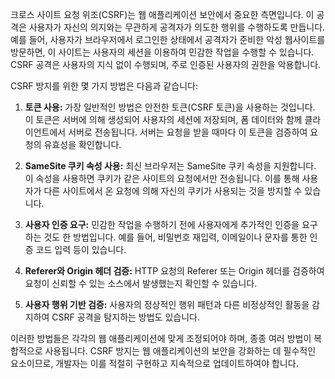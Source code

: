 크로스 사이트 요청 위조(CSRF)는 웹 애플리케이션 보안에서 중요한 측면입니다. 이 공격은 사용자가 자신의 의지와는 무관하게 공격자가 의도한 행위를 수행하도록 만듭니다. 예를 들어, 사용자가 브라우저에서 로그인한 상태에서 공격자가 준비한 악성 웹사이트를 방문하면, 이 사이트는 사용자의 세션을 이용하여 민감한 작업을 수행할 수 있습니다. CSRF 공격은 사용자의 지식 없이 수행되며, 주로 인증된 사용자의 권한을 악용합니다.

CSRF 방지를 위한 몇 가지 방법은 다음과 같습니다:

1. **토큰 사용:** 가장 일반적인 방법은 안전한 토큰(CSRF 토큰)을 사용하는 것입니다. 이 토큰은 서버에 의해 생성되어 사용자의 세션에 저장되며, 폼 데이터와 함께 클라이언트에서 서버로 전송됩니다. 서버는 요청을 받을 때마다 이 토큰을 검증하여 요청의 유효성을 확인합니다.

2. **SameSite 쿠키 속성 사용:** 최신 브라우저는 SameSite 쿠키 속성을 지원합니다. 이 속성을 사용하면 쿠키가 같은 사이트의 요청에서만 전송됩니다. 이를 통해 사용자가 다른 사이트에서 온 요청에 의해 자신의 쿠키가 사용되는 것을 방지할 수 있습니다.

3. **사용자 인증 요구:** 민감한 작업을 수행하기 전에 사용자에게 추가적인 인증을 요구하는 것도 한 방법입니다. 예를 들어, 비밀번호 재입력, 이메일이나 문자를 통한 인증 코드 입력 등이 있습니다.

4. **Referer와 Origin 헤더 검증:** HTTP 요청의 Referer 또는 Origin 헤더를 검증하여 요청이 신뢰할 수 있는 소스에서 발생했는지 확인할 수 있습니다.

5. **사용자 행위 기반 검증:** 사용자의 정상적인 행위 패턴과 다른 비정상적인 활동을 감지하여 CSRF 공격을 탐지하는 방법도 있습니다.

이러한 방법들은 각각의 웹 애플리케이션에 맞게 조정되어야 하며, 종종 여러 방법이 복합적으로 사용됩니다. CSRF 방지는 웹 애플리케이션의 보안을 강화하는 데 필수적인 요소이므로, 개발자는 이를 적절히 구현하고 지속적으로 업데이트하여야 합니다.
